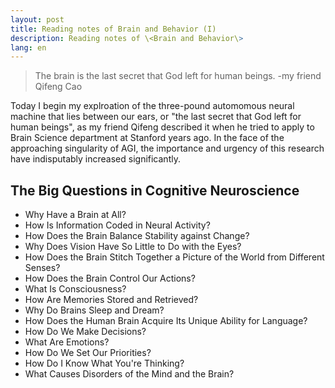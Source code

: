 ```yaml
---
layout: post
title: Reading notes of Brain and Behavior (I)
description: Reading notes of \<Brain and Behavior\>
lang: en
---
```



<style>
.highlight-left {margin-left: 0}
</style>

> The brain is the last secret that God left for human beings. -my friend Qifeng Cao

Today I begin my explroation of the three-pound automomous neural machine that lies between our ears, or "the last secret that God left for human beings", as my friend Qifeng described it when he tried to apply to Brain Science department at Stanford years ago. In the face of the approaching singularity of AGI, the importance and urgency of this research have indisputably increased significantly.

The Big Questions in Cognitive Neuroscience
-------------------------------------------

 - Why Have a Brain at All?
 - How Is Information Coded in Neural Activity?
 - How Does the Brain Balance Stability against Change?
 - Why Does Vision Have So Little to Do with the Eyes?
 - How Does the Brain Stitch Together a Picture of the World from Different Senses?
 - How Does the Brain Control Our Actions?
 - What Is Consciousness?
 - How Are Memories Stored and Retrieved?
 - Why Do Brains Sleep and Dream?
 - How Does the Human Brain Acquire Its Unique Ability for Language?
 - How Do We Make Decisions?
 - What Are Emotions?
 - How Do We Set Our Priorities?
 - How Do I Know What You're Thinking?
 - What Causes Disorders of the Mind and the Brain?
